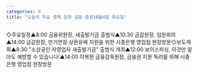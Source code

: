 ```yaml
---
categories: d
title: "오늘의 주요 경제 일정 금융·증권10월4일 화요일"
---
```

◇주요일정▲8:00 금융위원장, 새출발기금 출범식▲10:30 금감원장, 임원회의▲14:00 금감원장, 만기연장·상환유예 지원을 위한 시중은행 영업점 현장방문◇보도계획▲8:30 "소상공인·자영업자 새출발기금" 출범식 개최▲12:00 보이스피싱, 이것만 알아도 예방할 수 있습니다!▲14:00 이복현 금융감독원장, 금융권 지원 독려를 위해 시중은행 영업점 현장방문